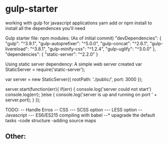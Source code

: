 # gulp-starter
working with gulp for javascript applications yarn add or npm install to install all the dependences you'll need

Gulp starter file:
npm modules: (As of initial commit)
  "devDependencies": {
    "gulp": "^3.9.1",
    "gulp-autoprefixer": "^5.0.0",
    "gulp-concat": "^2.6.1",
    "gulp-livereload": "^3.8.1",
    "gulp-minify-css": "^1.2.4",
    "gulp-uglify": "^3.0.0"
  },
  "dependencies": {
    "static-server": "^2.2.0"
  }
  
Using static server dependency:
A simple web server created
  var StaticServer = require('static-server');

var server = new StaticServer({
    rootPath: './public/',
    port: 3000
});

server.start(function(err){
    if(err) {
        console.log('server could not start')
        console.log(err);
    }else {
        console.log('server is up and running on port ' + server.port);
    }
});

TODO:
-- Handle Erros
-- CSS
--- SCSS option
--- LESS option
-- Javascript
--- ES6/ES215 compiling with babel
--* upagrade the default tasks
-code structure
-adding source maps

Other:
--
